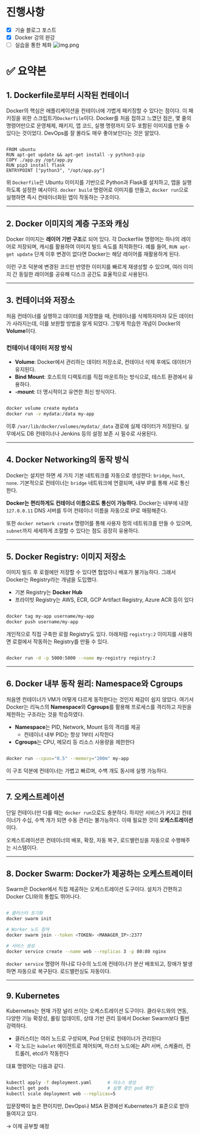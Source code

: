 # 진행사항

- [x]  기술 블로그 포스트
- [x]  Docker 강의 완강
- [ ]  실습을 통한 체화
![img.png](img.png)
# ✅ 요약본

## 1. Dockerfile로부터 시작된 컨테이너

Docker의 핵심은 애플리케이션을 컨테이너에 가볍게 패키징할 수 있다는 점이다. 이 패키징을 위한 스크립트가`Dockerfile`이다. Docker를 처음 접하고 느꼈던 점은, 몇 줄의 명령어만으로 운영체제, 패키지, 앱 코드, 실행 명령까지 모두 포함된 이미지를 만들 수 있다는 것이었다. DevOps를 잘 몰라도 매우 좋아보인다는 것은 알았다.

```

FROM ubuntu
RUN apt-get update && apt-get install -y python3-pip
COPY ./app.py /opt/app.py
RUN pip3 install flask
ENTRYPOINT ["python3", "/opt/app.py"]

```

위 `Dockerfile`은 Ubuntu 이미지를 기반으로 Python과 Flask를 설치하고, 앱을 실행하도록 설정한 예시이다. `docker build` 명령어로 이미지를 만들고, `docker run`으로 실행하면 즉시 컨테이너화된 앱이 작동하는 구조이다.

---

## 2. Docker 이미지의 계층 구조와 캐싱

Docker 이미지는 **레이어 기반 구조**로 되어 있다. 각 Dockerfile 명령어는 하나의 레이어로 저장되며, 캐시를 활용하여 이미지 빌드 속도를 최적화한다. 예를 들어, `RUN apt-get update` 단계 이후 변경이 없다면 Docker는 해당 레이어를 재활용하게 된다.

이런 구조 덕분에 변경된 코드만 반영한 이미지를 빠르게 재생성할 수 있으며, 여러 이미지 간 동일한 레이어를 공유해 디스크 공간도 효율적으로 사용된다.

---

## 3. 컨테이너와 저장소

처음 컨테이너를 실행하고 데이터를 저장했을 때, 컨테이너를 삭제하자마자 모든 데이터가 사라지는데, 이를 보완할 방법을 알게 되었다. 그렇게 학습한 개념이 Docker의 **Volume**이다.

### 컨테이너 데이터 저장 방식

- **Volume**: Docker에서 관리하는 데이터 저장소로, 컨테이너 삭제 후에도 데이터가 유지된다.
- **Bind Mount**: 호스트의 디렉토리를 직접 마운트하는 방식으로, 테스트 환경에서 유용하다.
- **-mount**: 더 명시적이고 유연한 최신 방식이다.

```bash

docker volume create mydata
docker run -v mydata:/data my-app

```

이후 `/var/lib/docker/volumes/mydata/_data` 경로에 실제 데이터가 저장된다. 실무에서도 DB 컨테이너나 Jenkins 등의 설정 보존 시 필수로 사용된다.

---

## 4. Docker Networking의 동작 방식

Docker는 설치만 하면 세 가지 기본 네트워크를 자동으로 생성한다: `bridge`, `host`, `none`. 기본적으로 컨테이너는 `bridge` 네트워크에 연결되며, 내부 IP를 통해 서로 통신한다.

**Docker는 편리하게도 컨테이너 이름으로도 통신이 가능하다.** Docker는 내부에 내장 `127.0.0.11` DNS 서버를 두어 컨테이너 이름을 자동으로 IP로 매핑해준다.

또한 `docker network create` 명령어를 통해 사용자 정의 네트워크를 만들 수 있으며, `subnet`까지 세세하게 조절할 수 있다는 점도 굉장히 유용하다.

---

## 5. Docker Registry: 이미지 저장소

이미지 빌드 후 로컬에만 저장할 수 있다면 협업이나 배포가 불가능하다. 그래서 Docker는 Registry라는 개념을 도입했다.

- 기본 Registry는 **Docker Hub**
- 프라이빗 Registry는 AWS, ECR, GCP Artifact Registry, Azure ACR 등이 있다

```bash

docker tag my-app username/my-app
docker push username/my-app

```

개인적으로 직접 구축한 로컬 Registry도 있다. 아래처럼 `registry:2` 이미지를 사용하면 로컬에서 작동하는 Registry를 만들 수 있다.

```bash

docker run -d -p 5000:5000 --name my-registry registry:2

```

---

## 6. Docker 내부 동작 원리: Namespace와 Cgroups

처음엔 컨테이너가 VM가 어떻게 다르게 동작한다는 것인지 체감이 쉽지 않았다. 여기서 Docker는 리눅스의 **Namespace**와 **Cgroups**를 활용해 프로세스를 격리하고 자원을 제한하는 구조라는 것을 학습하였다.

- **Namespace**는 PID, Network, Mount 등의 격리를 제공
    - 컨테이너 내부 PID는 항상 1부터 시작한다
- **Cgroups**는 CPU, 메모리 등 리소스 사용량을 제한한다

```bash

docker run --cpus="0.5" --memory="200m" my-app

```

이 구조 덕분에 컨테이너는 가볍고 빠르며, 수백 개도 동시에 실행 가능하다.

---

## 7. 오케스트레이션

단일 컨테이너만 다룰 때는 `docker run`으로도 충분하다. 하지만 서비스가 커지고 컨테이너가 수십, 수백 개가 되면 수동 관리는 불가능하다. 이때 필요한 것이 **오케스트레이션**이다.

오케스트레이션은 컨테이너의 배포, 확장, 자동 복구, 로드밸런싱을 자동으로 수행해주는 시스템이다.

---

## 8. Docker Swarm: Docker가 제공하는 오케스트레이터

Swarm은 Docker에서 직접 제공하는 오케스트레이션 도구이다. 설치가 간편하고 Docker CLI와의 통합도 뛰어나다.

```bash

# 클러스터 초기화
docker swarm init

# Worker 노드 참여
docker swarm join --token <TOKEN> <MANAGER_IP>:2377

# 서비스 생성
docker service create --name web --replicas 3 -p 80:80 nginx

```

`docker service` 명령어 하나로 다수의 노드에 컨테이너가 분산 배포되고, 장애가 발생하면 자동으로 복구된다. 로드밸런싱도 자동이다.

---

## 9. Kubernetes

Kubernetes는 현재 가장 널리 쓰이는 오케스트레이션 도구이다. 클라우드와의 연동, 다양한 기능 확장성, 롤링 업데이트, 상태 기반 관리 등에서 Docker Swarm보다 훨씬 강력하다.

- 클러스터는 여러 노드로 구성되며, Pod 단위로 컨테이너가 관리된다
- 각 노드는 `kubelet` 에이전트로 제어되며, 마스터 노드에는 API 서버, 스케줄러, 컨트롤러, etcd가 작동한다

대표 명령어는 다음과 같다.

```bash

kubectl apply -f deployment.yaml      # 리소스 생성
kubectl get pods                      # 실행 중인 pod 확인
kubectl scale deployment web --replicas=5

```

입문장벽이 높은 편이지만, DevOps나 MSA 환경에선 Kubernetes가 표준으로 받아들여지고 있다.

→ 이제 공부할 예정